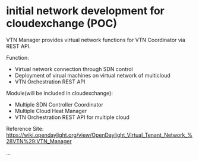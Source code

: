# initial network development for cloudexchange (POC)

VTN Manager provides virtual network functions for VTN Coordinator via REST API. 

Function: 
  - Virtual network connection through SDN control
  - Deployment of virual machines on virtual network of multicloud
  - VTN Orchestration REST API
  
Module(will be included in cloudexchange): 
 - Multiple SDN Controller Coordinator
 - Multiple Cloud Heat Manager
 - VTN Orchestration REST API for multiple cloud 
 
Reference Site: https://wiki.opendaylight.org/view/OpenDaylight_Virtual_Tenant_Network_%28VTN%29:VTN_Manager

...
